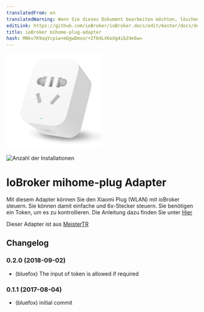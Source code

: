 ```yaml
---
translatedFrom: en
translatedWarning: Wenn Sie dieses Dokument bearbeiten möchten, löschen Sie bitte das Feld "translationsFrom". Andernfalls wird dieses Dokument automatisch erneut übersetzt
editLink: https://github.com/ioBroker/ioBroker.docs/edit/master/docs/de/adapterref/iobroker.mihome-plug/README.md
title: ioBroker mihome-plug-adapter
hash: MNkv7K9aqYcpiw+mQgwDmxo/+Zf64LX6oXg4ibZ4e6w=
---
```

![Logo](../../../en/adapterref/iobroker.mihome-plug/admin/mihome-plug.png)

![Anzahl der Installationen](http://iobroker.live/badges/mihome-plug-stable.svg)

# IoBroker mihome-plug Adapter
Mit diesem Adapter können Sie den Xiaomi Plug (WLAN) mit ioBroker steuern.
Sie können damit einfache und 6x-Stecker steuern.
Sie benötigen ein Token, um es zu kontrollieren. Die Anleitung dazu finden Sie unter [Hier](https://github.com/ioBroker/ioBroker.mihome-vacuum#configuration)

Dieser Adapter ist aus [MeisterTR](https://github.com/MeisterTR/iobroker.mihome-lamp)

## Changelog

### 0.2.0 (2018-09-02)
* (bluefox) The input of token is allowed if required

### 0.1.1 (2017-08-04)
* (bluefox) initial commit